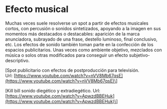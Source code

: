 # Efecto musical

Muchas veces suele resolverse un spot a partir de efectos musicales cortos, con percusión o sonidos sintetizados, apoyando a la imagen en sus momentos más destacados o destacables: aparición de la marca anunciadora, subrayado de una frase, destello luminoso, final conclusivo, etc. Los efectos de sonido también toman parte en la confección de los espacios publicitarios. Unas veces como ambiente objetivo, mezclados con música o solos otras modificados para conseguir un efecto subjetivo-descriptivo.

\[Spot publicitario con efectos de postproducción para televisión. Url: [https://www.youtube.com/watch?v=nVV8Mb67qsE](https://www.youtube.com/watch?v=nVV8Mb67qsE)\]

\[Kill bill sonido diegético y extradiegético. Url:[https://www.youtube.com/watch?v=ApwzdBBEHuk](https://www.youtube.com/watch?v=ApwzdBBEHuk)\]